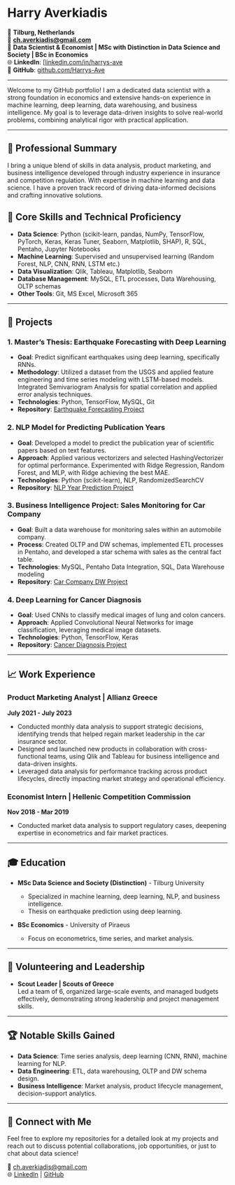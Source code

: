 # Harry Averkiadis

📍 **Tilburg, Netherlands**  
📧 **[ch.averkiadis@gmail.com](mailto:ch.averkiadis@gmail.com)**  
💼 **Data Scientist & Economist | MSc with Distinction in Data Science and Society | BSc in Economics**  
🌐 **LinkedIn**: [[linkedin.com/in/harrys-ave](https://www.linkedin.com/in/averkiadis/)  
🔗 **GitHub**: [github.com/Harrys-Ave](https://github.com/Harrys-Ave)  

---

Welcome to my GitHub portfolio! I am a dedicated data scientist with a strong foundation in economics and extensive hands-on experience in machine learning, deep learning, data warehousing, and business intelligence. My goal is to leverage data-driven insights to solve real-world problems, combining analytical rigor with practical application.

---

## 🔹 Professional Summary

I bring a unique blend of skills in data analysis, product marketing, and business intelligence developed through industry experience in insurance and competition regulation. With expertise in machine learning and data science. I have a proven track record of driving data-informed decisions and crafting innovative solutions.

## 🔹 Core Skills and Technical Proficiency

- **Data Science**: Python (scikit-learn, pandas, NumPy, TensorFlow, PyTorch, Keras, Keras Tuner, Seaborn, Matplotlib, SHAP), R, SQL, Pentaho, Jupyter Notebooks
- **Machine Learning**: Supervised and unsupervised learning (Random Forest, NLP, CNN, RNN, LSTM etc.)
- **Data Visualization**: Qlik, Tableau, Matplotlib, Seaborn
- **Database Management**: MySQL, ETL processes, Data Warehousing, OLTP schemas
- **Other Tools**: Git, MS Excel, Microsoft 365

---

## 📂 Projects

### 1. **Master’s Thesis: Earthquake Forecasting with Deep Learning**
   - **Goal**: Predict significant earthquakes using deep learning, specifically RNNs.
   - **Methodology**: Utilized a dataset from the USGS and applied feature engineering and time series modeling with LSTM-based models. Integrated Semivariogram Analysis for spatial correlation and applied error analysis techniques.
   - **Technologies**: Python, TensorFlow, MySQL, Git
   - **Repository**: [Earthquake Forecasting Project](https://github.com/Harrys-Ave/earthquake-forecasting)

### 2. **NLP Model for Predicting Publication Years**
   - **Goal**: Developed a model to predict the publication year of scientific papers based on text features.
   - **Approach**: Applied various vectorizers and selected HashingVectorizer for optimal performance. Experimented with Ridge Regression, Random Forest, and MLP, with Ridge achieving the best MAE.
   - **Technologies**: Python (scikit-learn), NLP, RandomizedSearchCV
   - **Repository**: [NLP Year Prediction Project](https://github.com/Harrys-Ave/nlp-year-prediction)

### 3. **Business Intelligence Project: Sales Monitoring for Car Company**
   - **Goal**: Built a data warehouse for monitoring sales within an automobile company.
   - **Process**: Created OLTP and DW schemas, implemented ETL processes in Pentaho, and developed a star schema with sales as the central fact table.
   - **Technologies**: MySQL, Pentaho Data Integration, SQL, Data Warehouse modeling
   - **Repository**: [Car Company DW Project](https://github.com/Harrys-Ave/car-company-dw)

### 4. **Deep Learning for Cancer Diagnosis**
   - **Goal**: Used CNNs to classify medical images of lung and colon cancers.
   - **Approach**: Applied Convolutional Neural Networks for image classification, leveraging medical image datasets.
   - **Technologies**: Python, TensorFlow, Keras
   - **Repository**: [Cancer Diagnosis Project](https://github.com/Harrys-Ave/cancer-diagnosis-cnn)

---

## 📈 Work Experience

### Product Marketing Analyst | Allianz Greece
**July 2021 - July 2023**

- Conducted monthly data analysis to support strategic decisions, identifying trends that helped regain market leadership in the car insurance sector.
- Designed and launched new products in collaboration with cross-functional teams, using Qlik and Tableau for business intelligence and data-driven insights.
- Leveraged data analysis for performance tracking across product lifecycles, directly impacting market strategy and operational efficiency.

### Economist Intern | Hellenic Competition Commission
**Nov 2018 - Mar 2019**

- Conducted market data analysis to support regulatory cases, deepening expertise in econometrics and fair market practices.

---

## 🎓 Education

- **MSc Data Science and Society (Distinction)** - Tilburg University
  - Specialized in machine learning, deep learning, NLP, and business intelligence.
  - Thesis on earthquake prediction using deep learning.
  
- **BSc Economics** - University of Piraeus
  - Focus on econometrics, time series, and market analysis.

---

## 🌱 Volunteering and Leadership

- **Scout Leader | Scouts of Greece**  
  Led a team of 6, organized large-scale events, and managed budgets effectively, demonstrating strong leadership and project management skills.

---

## 🏆 Notable Skills Gained

- **Data Science**: Time series analysis, deep learning (CNN, RNN), machine learning for NLP.
- **Data Engineering**: ETL, data warehousing, OLTP and DW schema design.
- **Business Intelligence**: Market analysis, product lifecycle management, decision-support analytics.

---

## 💼 Connect with Me

Feel free to explore my repositories for a detailed look at my projects and reach out to discuss potential collaborations, job opportunities, or just to chat about data science!

📧 [ch.averkiadis@gmail.com](mailto:ch.averkiadis@gmail.com)  
🌐 [LinkedIn](https://www.linkedin.com/in/harrys-ave) | [GitHub](https://github.com/Harrys-Ave)

